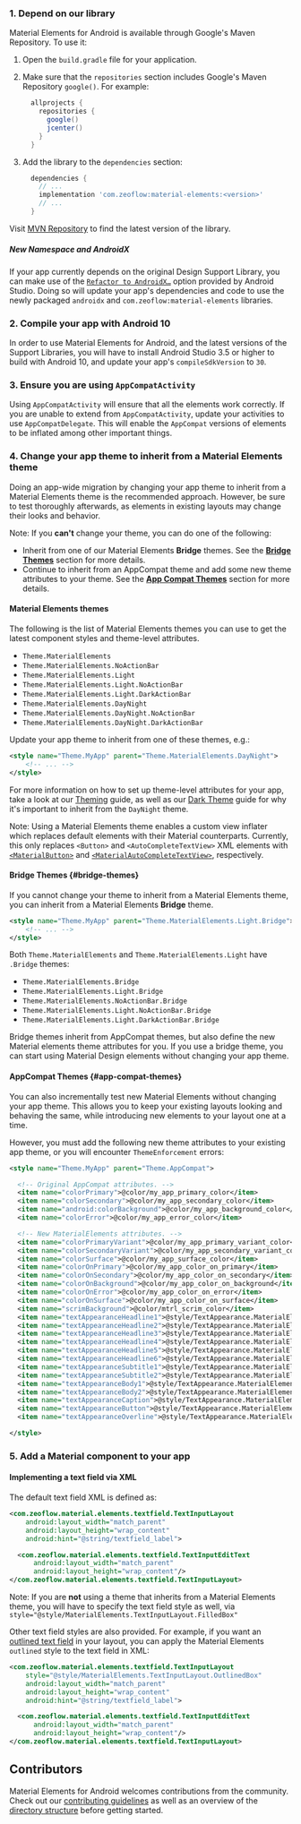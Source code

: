 <!--docs:
title: "Getting Started"
layout: landing
section: docs
path: /docs/getting-started/
-->

### 1. Depend on our library

Material Elements for Android is available through Google's Maven Repository.
To use it:

1.  Open the `build.gradle` file for your application.
2.  Make sure that the `repositories` section includes Google's Maven Repository
    `google()`. For example:

    ```groovy
      allprojects {
        repositories {
          google()
          jcenter()
        }
      }
    ```

3.  Add the library to the `dependencies` section:

    ```groovy
      dependencies {
        // ...
        implementation 'com.zeoflow:material-elements:<version>'
        // ...
      }
    ```

Visit [MVN Repository](https://mvnrepository.com/artifact/com.zeoflow/material-elements)
to find the latest version of the library.

##### New Namespace and AndroidX

If your app currently depends on the original Design Support Library, you can
make use of the
[`Refactor to AndroidX…`](https://developer.android.com/jetpack/androidx/migrate)
option provided by Android Studio. Doing so will update your app's dependencies
and code to use the newly packaged `androidx` and `com.zeoflow:material-elements`
libraries.

### 2. Compile your app with Android 10

In order to use Material Elements for Android, and the latest versions of the
Support Libraries, you will have to install Android Studio 3.5 or higher to
build with Android 10, and update your app's `compileSdkVersion` to `30`.

### 3. Ensure you are using `AppCompatActivity`

Using `AppCompatActivity` will ensure that all the elements work correctly. If
you are unable to extend from `AppCompatActivity`, update your activities to use
`AppCompatDelegate`. This will enable the `AppCompat` versions of elements to
be inflated among other important things.

### 4. Change your app theme to inherit from a Material Elements theme

Doing an app-wide migration by changing your app theme to inherit from a
Material Elements theme is the recommended approach. However, be sure to test
thoroughly afterwards, as elements in existing layouts may change their looks
and behavior.

Note: If you **can't** change your theme, you can do one of the following:

*   Inherit from one of our Material Elements **Bridge** themes. See the
    [**Bridge Themes**](#bridge-themes) section for more details.
*   Continue to inherit from an AppCompat theme and add some new theme
    attributes to your theme. See the
    [**App Compat Themes**](#app-compat-themes) section for more details.

#### **Material Elements themes**

The following is the list of Material Elements themes you can use to get the
latest component styles and theme-level attributes.

*   `Theme.MaterialElements`
*   `Theme.MaterialElements.NoActionBar`
*   `Theme.MaterialElements.Light`
*   `Theme.MaterialElements.Light.NoActionBar`
*   `Theme.MaterialElements.Light.DarkActionBar`
*   `Theme.MaterialElements.DayNight`
*   `Theme.MaterialElements.DayNight.NoActionBar`
*   `Theme.MaterialElements.DayNight.DarkActionBar`

Update your app theme to inherit from one of these themes, e.g.:

```xml
<style name="Theme.MyApp" parent="Theme.MaterialElements.DayNight">
    <!-- ... -->
</style>
```

For more information on how to set up theme-level attributes for your app, take
a look at our [Theming](theming.md) guide, as well as our
[Dark Theme](theming/Dark.md) guide for why it's important to inherit from the
`DayNight` theme.

Note: Using a Material Elements theme enables a custom view inflater which
replaces default elements with their Material counterparts. Currently, this
only replaces `<Button>` and `<AutoCompleteTextView>` XML elements with
[`<MaterialButton>`](elements/Button.md) and
[`<MaterialAutoCompleteTextView>`](https://github.com/material-elements/material-elements-android/blob/master/material-elements/java/com/zeoflow/material/elements/textfield/MaterialAutoCompleteTextView.java),
respectively.

#### **Bridge Themes** {#bridge-themes}

If you cannot change your theme to inherit from a Material Elements theme, you
can inherit from a Material Elements **Bridge** theme.

```xml
<style name="Theme.MyApp" parent="Theme.MaterialElements.Light.Bridge">
    <!-- ... -->
</style>
```

Both `Theme.MaterialElements` and `Theme.MaterialElements.Light` have
`.Bridge` themes:

*   `Theme.MaterialElements.Bridge`
*   `Theme.MaterialElements.Light.Bridge`
*   `Theme.MaterialElements.NoActionBar.Bridge`
*   `Theme.MaterialElements.Light.NoActionBar.Bridge`
*   `Theme.MaterialElements.Light.DarkActionBar.Bridge`

Bridge themes inherit from AppCompat themes, but also define the new Material
elements theme attributes for you. If you use a bridge theme, you can start
using Material Design elements without changing your app theme.

#### **AppCompat Themes** {#app-compat-themes}

You can also incrementally test new Material Elements without changing your
app theme. This allows you to keep your existing layouts looking and behaving
the same, while introducing new elements to your layout one at a time.

However, you must add the following new theme attributes to your existing app
theme, or you will encounter `ThemeEnforcement` errors:

```xml
<style name="Theme.MyApp" parent="Theme.AppCompat">

  <!-- Original AppCompat attributes. -->
  <item name="colorPrimary">@color/my_app_primary_color</item>
  <item name="colorSecondary">@color/my_app_secondary_color</item>
  <item name="android:colorBackground">@color/my_app_background_color</item>
  <item name="colorError">@color/my_app_error_color</item>

  <!-- New MaterialElements attributes. -->
  <item name="colorPrimaryVariant">@color/my_app_primary_variant_color</item>
  <item name="colorSecondaryVariant">@color/my_app_secondary_variant_color</item>
  <item name="colorSurface">@color/my_app_surface_color</item>
  <item name="colorOnPrimary">@color/my_app_color_on_primary</item>
  <item name="colorOnSecondary">@color/my_app_color_on_secondary</item>
  <item name="colorOnBackground">@color/my_app_color_on_background</item>
  <item name="colorOnError">@color/my_app_color_on_error</item>
  <item name="colorOnSurface">@color/my_app_color_on_surface</item>
  <item name="scrimBackground">@color/mtrl_scrim_color</item>
  <item name="textAppearanceHeadline1">@style/TextAppearance.MaterialElements.Headline1</item>
  <item name="textAppearanceHeadline2">@style/TextAppearance.MaterialElements.Headline2</item>
  <item name="textAppearanceHeadline3">@style/TextAppearance.MaterialElements.Headline3</item>
  <item name="textAppearanceHeadline4">@style/TextAppearance.MaterialElements.Headline4</item>
  <item name="textAppearanceHeadline5">@style/TextAppearance.MaterialElements.Headline5</item>
  <item name="textAppearanceHeadline6">@style/TextAppearance.MaterialElements.Headline6</item>
  <item name="textAppearanceSubtitle1">@style/TextAppearance.MaterialElements.Subtitle1</item>
  <item name="textAppearanceSubtitle2">@style/TextAppearance.MaterialElements.Subtitle2</item>
  <item name="textAppearanceBody1">@style/TextAppearance.MaterialElements.Body1</item>
  <item name="textAppearanceBody2">@style/TextAppearance.MaterialElements.Body2</item>
  <item name="textAppearanceCaption">@style/TextAppearance.MaterialElements.Caption</item>
  <item name="textAppearanceButton">@style/TextAppearance.MaterialElements.Button</item>
  <item name="textAppearanceOverline">@style/TextAppearance.MaterialElements.Overline</item>

</style>
```

### 5. Add a Material component to your app
#### **Implementing a text field via XML**

The default text field XML is defined as:

```xml
<com.zeoflow.material.elements.textfield.TextInputLayout
    android:layout_width="match_parent"
    android:layout_height="wrap_content"
    android:hint="@string/textfield_label">

  <com.zeoflow.material.elements.textfield.TextInputEditText
      android:layout_width="match_parent"
      android:layout_height="wrap_content"/>
</com.zeoflow.material.elements.textfield.TextInputLayout>
```

Note: If you are **not** using a theme that inherits from a Material Elements
theme, you will have to specify the text field style as well, via
`style="@style/MaterialElements.TextInputLayout.FilledBox"`

Other text field styles are also provided. For example, if you want an
[outlined text field](https://material.io/go/design-text-fields#outlined-text-field)
in your layout, you can apply the Material Elements `outlined` style to the
text field in XML:

```xml
<com.zeoflow.material.elements.textfield.TextInputLayout
    style="@style/MaterialElements.TextInputLayout.OutlinedBox"
    android:layout_width="match_parent"
    android:layout_height="wrap_content"
    android:hint="@string/textfield_label">

  <com.zeoflow.material.elements.textfield.TextInputEditText
      android:layout_width="match_parent"
      android:layout_height="wrap_content"/>
</com.zeoflow.material.elements.textfield.TextInputLayout>
```

## Contributors

Material Elements for Android welcomes contributions from the community. Check
out our [contributing guidelines](contributing.md) as well as an overview of the
[directory structure](directorystructure.md) before getting started.
